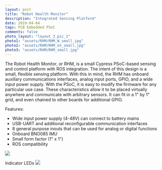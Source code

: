 ```yaml
---
layout: post
title: "Robot Health Monitor"
description: "Integrated Sensing Platform"
date: 2019-04-04
tags: PCB Embedded PSoC
comments: false
photo_layout: "layout_3_pic_1"
photo1: "assets/RHM/RHM_W_small.jpg"
photo2: "assets/RHM/RHM_on_small.jpg"
photo3: "assets/RHM/RHM_small.jpg"
---
```

The Robot Health Monitor, or RHM, is a small Cypress PSoC-based sensing and control platform with ROS integration.
The intent of this design is a small, flexible sensing platform. With this in mind, the RHM has onboard auxillary communications interfaces, analog input ports, GPIO, and a wide input power supply. With the PSoC, it is easy to modify the firmware for any particular use case. These characteristics allow it to be placed virtually anywhere and communicate with arbitrary sensors. It can fit in a 1" by 1" grid, and even chained to other boards for additional GPIO.

Features:
- Wide input power supply (4-48V) can connect to battery mains
- USB-UART and additional reconfigurable communication interfaces
- 8 general purpose inouts that can be used for analog or digital functions
- Onboard BNO085 IMU
- Small form factor (1" x 1")
- ROS compatibility

<img src="https://nick-paiva.github.io/assets/RHM/RHM.jpg">

Indicator LEDs
<img src="https://nick-paiva.github.io/assets/RHM/RHM_on.jpg">
